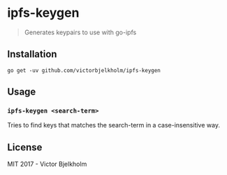 # ipfs-keygen
> Generates keypairs to use with go-ipfs

## Installation

`go get -uv github.com/victorbjelkholm/ipfs-keygen`

## Usage

### `ipfs-keygen <search-term>`

Tries to find keys that matches the search-term in a case-insensitive way.

## License

MIT 2017 - Victor Bjelkholm
